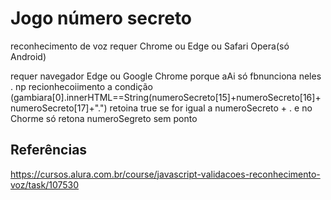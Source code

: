 
# Jogo  número secreto


reconhecimento de voz requer Chrome ou Edge ou Safari
Opera(só Android)








requer navegador Edge ou Google Chrome porque aAi só fbnunciona neles  . np recionhecoiimento
a  condição (gambiara[0].innerHTML==String(numeroSecreto[15]+numeroSecreto[16]+numeroSecreto[17]+".") retoina  true se for igual a numeroSecreto + . e no Chorme só retona numeroSegreto sem ponto 


## Referências
https://cursos.alura.com.br/course/javascript-validacoes-reconhecimento-voz/task/107530
